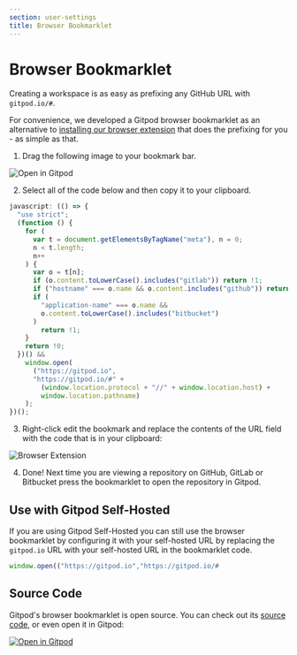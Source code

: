 ```yaml
---
section: user-settings
title: Browser Bookmarklet
---
```


<script context="module">
  export const prerender = true;
</script>

# Browser Bookmarklet

Creating a workspace is as easy as prefixing any GitHub URL with `gitpod.io/#`.

For convenience, we developed a Gitpod browser bookmarklet as an alternative to [installing our browser extension](/docs/configure/user-settings/browser-extension) that does the
prefixing for you - as simple as that.

1. Drag the following image to your bookmark bar.

![Open in Gitpod](../../../static/images/docs/browser-bookmarklet.png)

2. Select all of the code below and then copy it to your clipboard.

```javascript
javascript: (() => {
  "use strict";
  (function () {
    for (
      var t = document.getElementsByTagName("meta"), n = 0;
      n < t.length;
      n++
    ) {
      var o = t[n];
      if (o.content.toLowerCase().includes("gitlab")) return !1;
      if ("hostname" === o.name && o.content.includes("github")) return !1;
      if (
        "application-name" === o.name &&
        o.content.toLowerCase().includes("bitbucket")
      )
        return !1;
    }
    return !0;
  })() &&
    window.open(
      ("https://gitpod.io",
      "https://gitpod.io/#" +
        (window.location.protocol + "//" + window.location.host) +
        window.location.pathname)
    );
})();
```

3. Right-click edit the bookmark and replace the contents of the URL field with the code that is in your clipboard:

![Browser Extension](../../../static/images/docs/browser-bookmarklet-edit.png)

4. Done! Next time you are viewing a repository on GitHub, GitLab or Bitbucket press the bookmarklet to open the repository in Gitpod.

## Use with Gitpod Self-Hosted

If you are using Gitpod Self-Hosted you can still use the browser bookmarklet by configuring it with your self-hosted URL by replacing the `gitpod.io` URL with your self-hosted URL in the bookmarklet code.

```javascript
window.open(("https://gitpod.io","https://gitpod.io/#
```

## Source Code

Gitpod's browser bookmarklet is open source. You can check out its [source code](https://github.com/gitpod-io/browser-bookmarklet), or even open it in Gitpod:

[![Open in Gitpod](https://gitpod.io/button/open-in-gitpod.svg)](https://gitpod.io/#https://github.com/gitpod-io/browser-bookmarklet)
